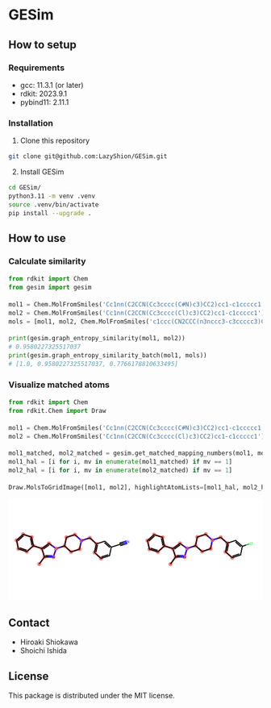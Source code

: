 # GESim

## How to setup

### Requirements

- gcc: 11.3.1 (or later)
- rdkit: 2023.9.1
- pybind11: 2.11.1

### Installation

1. Clone this repository

```bash
git clone git@github.com:LazyShion/GESim.git
```

2. Install GESim

```bash
cd GESim/
python3.11 -m venv .venv
source .venv/bin/activate
pip install --upgrade .
```

## How to use

### Calculate similarity

```python
from rdkit import Chem
from gesim import gesim

mol1 = Chem.MolFromSmiles('Cc1nn(C2CCN(Cc3cccc(C#N)c3)CC2)cc1-c1ccccc1')
mol2 = Chem.MolFromSmiles('Cc1nn(C2CCN(Cc3cccc(Cl)c3)CC2)cc1-c1ccccc1')
mols = [mol1, mol2, Chem.MolFromSmiles('c1ccc(CN2CCC(n3nccc3-c3ccccc3)CC2)cc1')]

print(gesim.graph_entropy_similarity(mol1, mol2))
# 0.9580227325517037
print(gesim.graph_entropy_similarity_batch(mol1, mols))
# [1.0, 0.9580227325517037, 0.7766178810633495]
```

### Visualize matched atoms

```python
from rdkit import Chem
from rdkit.Chem import Draw

mol1 = Chem.MolFromSmiles('Cc1nn(C2CCN(Cc3cccc(C#N)c3)CC2)cc1-c1ccccc1')
mol2 = Chem.MolFromSmiles('Cc1nn(C2CCN(Cc3cccc(Cl)c3)CC2)cc1-c1ccccc1')

mol1_matched, mol2_matched = gesim.get_matched_mapping_numbers(mol1, mol2)
mol1_hal = [i for i, mv in enumerate(mol1_matched) if mv == 1]
mol2_hal = [i for i, mv in enumerate(mol2_matched) if mv == 1]

Draw.MolsToGridImage([mol1, mol2], highlightAtomLists=[mol1_hal, mol2_hal], molsPerRow=2, useSVG=True, subImgSize=(250, 200))
```

<img src='./fig/visualization_example.svg'>


## Contact

- Hiroaki Shiokawa
- Shoichi Ishida

## License

This package is distributed under the MIT license.
